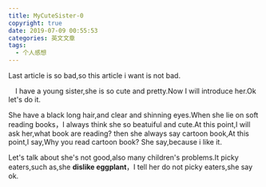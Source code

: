 ```yaml
---
title: MyCuteSister-0
copyright: true
date: 2019-07-09 00:55:53
categories: 英文文章
tags:
  - 个人感想
---
```


Last article is so bad,so this article i want is not bad.

<!--more-->

&emsp;I have a young sister,she is so cute and pretty.Now I will introduce her.Ok let's do it.

She have a black long hair,and clear and shinning eyes.When she lie on soft reading books，I always think she so beatuiful and cute.At this point,I will ask her,what book are reading? then she always say cartoon book,At this point,I say,Why you read cartoon book? She say,because i like it.

Let's talk about she's not good,also many children's problems.It picky eaters,such as,she __dislike eggplant__，I tell her do not picky eaters,she say ok.



